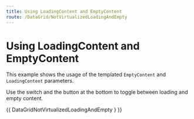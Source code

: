 ```yaml
---
title: Using LoadingContent and EmptyContent
route: /DataGrid/NotVirtualizedLoadingAndEmpty
---
```


# Using LoadingContent and EmptyContent

This example shows the usage of the templated <code>EmptyContent</code> and <code>LoadingContent</code> parameters.

Use the switch and the button at the bottom to toggle between loading and empty content.

{{ DataGridNotVirtualizedLoadingAndEmpty } }}
